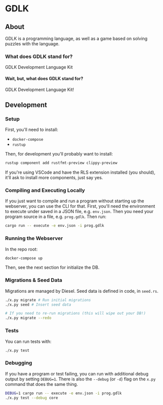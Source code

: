 # GDLK

## About

GDLK is a programming language, as well as a game based on solving puzzles with the language.

### What does GDLK stand for?

GDLK Development Language Kit

#### Wait, but, what does GDLK stand for?

GDLK Development Language Kit!

## Development

### Setup

First, you'll need to install:

- `docker-compose`
- `rustup`

Then, for development you'll probably want to install:

```sh
rustup component add rustfmt-preview clippy-preview
```

If you're using VSCode and have the RLS extension installed (you should), it'll ask to install more components, just say yes.

### Compiling and Executing Locally

If you just want to compile and run a program without starting up the webserver, you can use the CLI for that. First, you'll need the environment to execute under saved in a JSON file, e.g. `env.json`. Then you need your program source in a file, e.g. `prog.gdlk`. Then run:

```sh
cargo run -- execute -e env.json -i prog.gdlk
```

### Running the Webserver

In the repo root:

```sh
docker-compose up
```

Then, see the next section for initialize the DB.

### Migrations & Seed Data

Migrations are managed by Diesel. Seed data is defined in code, in `seed.rs`.

```sh
./x.py migrate # Run initial migrations
./x.py seed # Insert seed data

# If you need to re-run migrations (this will wipe out your DB!)
./x.py migrate --redo
```

### Tests

You can run tests with:

```sh
./x.py test
```

### Debugging

If you have a program or test failing, you can run with additional debug output by setting `DEBUG=1`. There is also the `--debug` (or `-d`) flag on the `x.py` command that does the same thing.

```sh
DEBUG=1 cargo run -- execute -e env.json -i prog.gdlk
./x.py test --debug core
```

